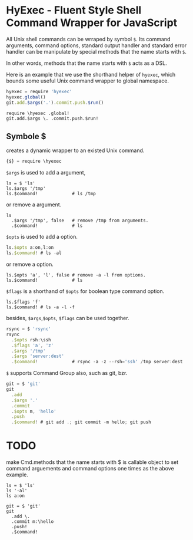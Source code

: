 # HyExec - Fluent Style Shell Command Wrapper for JavaScript

All Unix shell commands can be wrraped by symbol `$`. Its command arguments,
command options, standard output handler and standard error handler can be
manipulate by special methods that the name starts with `$`.

In other words, methods that the name starts with `$` acts as a DSL.

Here is an example that we use the shorthand helper of `hyexec`, which bounds
some useful Unix command wrapper to global namespace.

```JavaScript
hyexec = require 'hyexec'
hyexec.global()
git.add.$args('.').commit.push.$run()
```

```LiveScript
require \hyexec .global!
git.add.$args \. .commit.push.$run!
```

## Symbole $

creates a dynamic wrapper to an existed Unix command.

```javascript
{$} = require \hyexec
```

`$args` is used to add a argument,

```
ls = $ 'ls'
ls.$args '/tmp'
ls.$command!             # ls /tmp
```

or remove a argument.

```
ls
  .$args '/tmp', false   # remove /tmp from arguments.
  .$command!             # ls
```

`$opts` is used to add a option.

```JavaScript
ls.$opts a:on,l:on
ls.$command! # ls -al
```

or remove a option.

```
ls.$opts 'a', 'l', false # remove -a -l from options.
ls.$command!             # ls
```

`$flags` is a shorthand of `$opts` for boolean type command option.

```
ls.$flags 'f'
ls.$command! # ls -a -l -f
```

besides, `$args`,`$opts`, `$flags` can be used together.

```javascript
rsync = $ 'rsync'
rsync
  .$opts rsh:\ssh
  .$flags 'a', 'z'
  .$args '/tmp'
  .$args 'server:dest'
  .$command!             # rsync -a -z --rsh='ssh' /tmp server:dest
```

`$` supports Command Group also, such as git, bzr.

```javascript
git = $ 'git'
git
  .add
  .$args '.'
  .commit
  .$opts m, 'hello'
  .push
  .$command! # git add .; git commit -m hello; git push
```

# TODO

make Cmd.methods that the name starts with $ is callable object to set
command arguements and command options one times as the above example.

```
ls = $ 'ls'
ls '-al'
ls a:on

git = $ 'git'
git
  .add \.
  .commit m:\hello
  .push!
  .$command!
```

